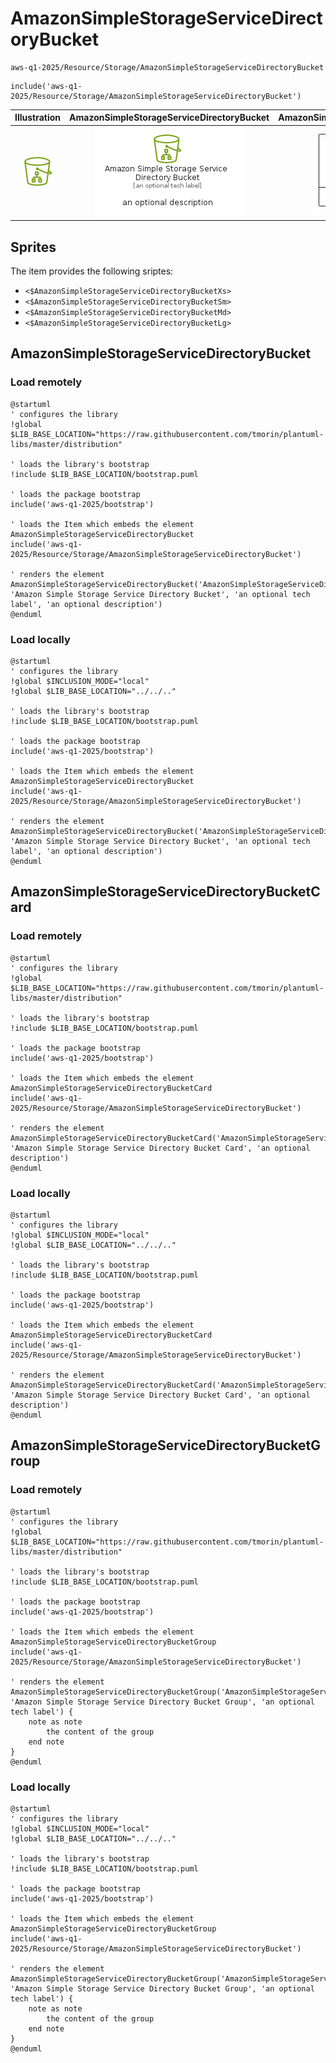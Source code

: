 # AmazonSimpleStorageServiceDirectoryBucket


```text
aws-q1-2025/Resource/Storage/AmazonSimpleStorageServiceDirectoryBucket
```

```text
include('aws-q1-2025/Resource/Storage/AmazonSimpleStorageServiceDirectoryBucket')
```



| Illustration | AmazonSimpleStorageServiceDirectoryBucket | AmazonSimpleStorageServiceDirectoryBucketCard | AmazonSimpleStorageServiceDirectoryBucketGroup |
| :---: | :---: | :---: | :---: |
| ![illustration for Illustration](../../../aws-q1-2025/Resource/Storage/AmazonSimpleStorageServiceDirectoryBucket.png) | ![illustration for AmazonSimpleStorageServiceDirectoryBucket](../../../aws-q1-2025/Resource/Storage/AmazonSimpleStorageServiceDirectoryBucket.Local.png) | ![illustration for AmazonSimpleStorageServiceDirectoryBucketCard](../../../aws-q1-2025/Resource/Storage/AmazonSimpleStorageServiceDirectoryBucketCard.Local.png) | ![illustration for AmazonSimpleStorageServiceDirectoryBucketGroup](../../../aws-q1-2025/Resource/Storage/AmazonSimpleStorageServiceDirectoryBucketGroup.Local.png) |



## Sprites
The item provides the following sriptes:

- `<$AmazonSimpleStorageServiceDirectoryBucketXs>`
- `<$AmazonSimpleStorageServiceDirectoryBucketSm>`
- `<$AmazonSimpleStorageServiceDirectoryBucketMd>`
- `<$AmazonSimpleStorageServiceDirectoryBucketLg>`





## AmazonSimpleStorageServiceDirectoryBucket

### Load remotely
```plantuml
@startuml
' configures the library
!global $LIB_BASE_LOCATION="https://raw.githubusercontent.com/tmorin/plantuml-libs/master/distribution"

' loads the library's bootstrap
!include $LIB_BASE_LOCATION/bootstrap.puml

' loads the package bootstrap
include('aws-q1-2025/bootstrap')

' loads the Item which embeds the element AmazonSimpleStorageServiceDirectoryBucket
include('aws-q1-2025/Resource/Storage/AmazonSimpleStorageServiceDirectoryBucket')

' renders the element
AmazonSimpleStorageServiceDirectoryBucket('AmazonSimpleStorageServiceDirectoryBucket', 'Amazon Simple Storage Service Directory Bucket', 'an optional tech label', 'an optional description')
@enduml
```

### Load locally
```plantuml
@startuml
' configures the library
!global $INCLUSION_MODE="local"
!global $LIB_BASE_LOCATION="../../.."

' loads the library's bootstrap
!include $LIB_BASE_LOCATION/bootstrap.puml

' loads the package bootstrap
include('aws-q1-2025/bootstrap')

' loads the Item which embeds the element AmazonSimpleStorageServiceDirectoryBucket
include('aws-q1-2025/Resource/Storage/AmazonSimpleStorageServiceDirectoryBucket')

' renders the element
AmazonSimpleStorageServiceDirectoryBucket('AmazonSimpleStorageServiceDirectoryBucket', 'Amazon Simple Storage Service Directory Bucket', 'an optional tech label', 'an optional description')
@enduml
```

## AmazonSimpleStorageServiceDirectoryBucketCard

### Load remotely
```plantuml
@startuml
' configures the library
!global $LIB_BASE_LOCATION="https://raw.githubusercontent.com/tmorin/plantuml-libs/master/distribution"

' loads the library's bootstrap
!include $LIB_BASE_LOCATION/bootstrap.puml

' loads the package bootstrap
include('aws-q1-2025/bootstrap')

' loads the Item which embeds the element AmazonSimpleStorageServiceDirectoryBucketCard
include('aws-q1-2025/Resource/Storage/AmazonSimpleStorageServiceDirectoryBucket')

' renders the element
AmazonSimpleStorageServiceDirectoryBucketCard('AmazonSimpleStorageServiceDirectoryBucketCard', 'Amazon Simple Storage Service Directory Bucket Card', 'an optional description')
@enduml
```

### Load locally
```plantuml
@startuml
' configures the library
!global $INCLUSION_MODE="local"
!global $LIB_BASE_LOCATION="../../.."

' loads the library's bootstrap
!include $LIB_BASE_LOCATION/bootstrap.puml

' loads the package bootstrap
include('aws-q1-2025/bootstrap')

' loads the Item which embeds the element AmazonSimpleStorageServiceDirectoryBucketCard
include('aws-q1-2025/Resource/Storage/AmazonSimpleStorageServiceDirectoryBucket')

' renders the element
AmazonSimpleStorageServiceDirectoryBucketCard('AmazonSimpleStorageServiceDirectoryBucketCard', 'Amazon Simple Storage Service Directory Bucket Card', 'an optional description')
@enduml
```

## AmazonSimpleStorageServiceDirectoryBucketGroup

### Load remotely
```plantuml
@startuml
' configures the library
!global $LIB_BASE_LOCATION="https://raw.githubusercontent.com/tmorin/plantuml-libs/master/distribution"

' loads the library's bootstrap
!include $LIB_BASE_LOCATION/bootstrap.puml

' loads the package bootstrap
include('aws-q1-2025/bootstrap')

' loads the Item which embeds the element AmazonSimpleStorageServiceDirectoryBucketGroup
include('aws-q1-2025/Resource/Storage/AmazonSimpleStorageServiceDirectoryBucket')

' renders the element
AmazonSimpleStorageServiceDirectoryBucketGroup('AmazonSimpleStorageServiceDirectoryBucketGroup', 'Amazon Simple Storage Service Directory Bucket Group', 'an optional tech label') {
    note as note
        the content of the group
    end note
}
@enduml
```

### Load locally
```plantuml
@startuml
' configures the library
!global $INCLUSION_MODE="local"
!global $LIB_BASE_LOCATION="../../.."

' loads the library's bootstrap
!include $LIB_BASE_LOCATION/bootstrap.puml

' loads the package bootstrap
include('aws-q1-2025/bootstrap')

' loads the Item which embeds the element AmazonSimpleStorageServiceDirectoryBucketGroup
include('aws-q1-2025/Resource/Storage/AmazonSimpleStorageServiceDirectoryBucket')

' renders the element
AmazonSimpleStorageServiceDirectoryBucketGroup('AmazonSimpleStorageServiceDirectoryBucketGroup', 'Amazon Simple Storage Service Directory Bucket Group', 'an optional tech label') {
    note as note
        the content of the group
    end note
}
@enduml
```

